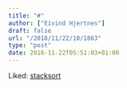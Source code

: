 ```yaml
---
title: "#"
author: ["Eivind Hjertnes"]
draft: false
url: "/2018/11/22/10/1863"
type: "post"
date: 2018-11-22T05:51:03+01:00
---
```


Liked: [stacksort](http://gkoberger.github.io/stacksort/)

